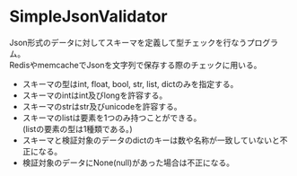 SimpleJsonValidator
===================
Json形式のデータに対してスキーマを定義して型チェックを行なうプログラム。  
RedisやmemcacheでJsonを文字列で保存する際のチェックに用いる。
  
* スキーマの型はint, float, bool, str, list, dictのみを指定する。
* スキーマのintはint及びlongを許容する。
* スキーマのstrはstr及びunicodeを許容する。
* スキーマのlistは要素を1つのみ持つことができる。  
 (listの要素の型は1種類である。)
* スキーマと検証対象のデータのdictのキーは数や名称が一致していないと不正になる。
* 検証対象のデータにNone(null)があった場合は不正になる。
